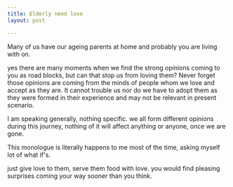 ```yaml
---
title: Elderly need love
layout: post

---
```

Many of us have our ageing parents at home and probably you are living with on.

yes there are many moments when we find the strong opinions coming to you as road blocks, but can that stop us from loving them? Never forget those opinions are coming from the minds of people whom we love and accept as they are. It cannot trouble us nor do we have to adopt them as they were formed in their experience and may not be relevant in present scenario.

I am speaking generally, nothing specific. we all form different opinions during this journey, nothing of it will affect anything or anyone, once we are gone.

This monologue is literally happens to me most of the time, asking myself lot of what if's.

just give love to them, serve them food with love. you would find pleasing surprises coming your way sooner than you think.
